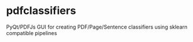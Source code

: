 # pdfclassifiers
PyQt/PDFJs GUI for creating PDF/Page/Sentence classifiers using sklearn compatible pipelines
